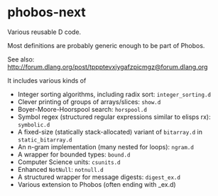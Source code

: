 # phobos-next

Various reusable D code.

Most definitions are probably generic enough to be part of Phobos.

See also: http://forum.dlang.org/post/tppptevxiygafzpicmgz@forum.dlang.org

It includes various kinds of

- Integer sorting algorithms, including radix sort: `integer_sorting.d`
- Clever printing of groups of arrays/slices: `show.d`
- Boyer-Moore-Hoorspool search: `horspool.d`
- Symbol regex (structured regular expressions similar to elisps rx): `symbolic.d`
- A fixed-size (statically stack-allocated) variant of `bitarray.d` in `static_bitarray.d`
- An n-gram implementation (many nested for loops): `ngram.d`
- A wrapper for bounded types: `bound.d`
- Computer Science units: `csunits.d`
- Enhanced `NotNull`: `notnull.d`
- A structured wrapper for message digests: `digest_ex.d`
- Various extension to Phobos (often ending with _ex.d)
